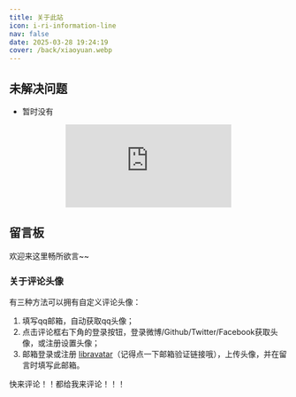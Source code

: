 ```yaml
---
title: 关于此站
icon: i-ri-information-line
nav: false
date: 2025-03-28 19:24:19
cover: /back/xiaoyuan.webp
---
```


## 未解决问题

- 暂时没有

<div style="
    display: flex;
    align-items: center;
    justify-content: center;">
    <embed src="https://ghchart.rshah.org/Kwisma"/>
</div>

## 留言板

欢迎来这里畅所欲言~~

### 关于评论头像

有三种方法可以拥有自定义评论头像：

1. 填写qq邮箱，自动获取qq头像；
2. 点击评论框右下角的登录按钮，登录微博/Github/Twitter/Facebook获取头像，或注册设置头像；
3. 邮箱登录或注册 [libravatar](https://www.libravatar.org/)（记得点一下邮箱验证链接哦），上传头像，并在留言时填写此邮箱。

快来评论！！都给我来评论！！！
